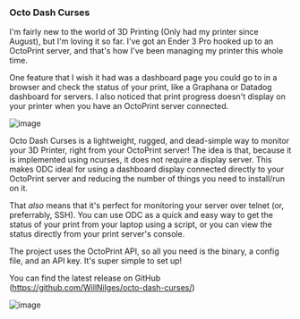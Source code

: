 ### Octo Dash Curses

I'm fairly new to the world of 3D Printing (Only had my printer since August), but I'm loving it so far. I've got an Ender 3 Pro hooked up to an OctoPrint server, and that's how I've been managing my printer this whole time.

One feature that I wish it had was a dashboard page you could go to in a browser and check the status of your print, like a Graphana or Datadog dashboard for servers. I also noticed that print progress doesn't display on your printer when you have an OctoPrint server connected.

![image](https://preview.redd.it/whjm31bugcc61.png?width=688&format=png&auto=webp&s=c350056359ef808fb897d1f7ed294c2096957496)

Octo Dash Curses is a lightweight, rugged, and dead-simple way to monitor your 3D Printer, right from your OctoPrint server! The idea is that, because it is implemented using ncurses, it does not require a display server. This makes ODC ideal for using a dashboard display connected directly to your OctoPrint server and reducing the number of things you need to install/run on it.

That _also_ means that it's perfect for monitoring your server over telnet (or, preferrably, SSH). You can use ODC as a quick and easy way to get the status of your print from your laptop using a script, or you can view the status directly from your print server's console.

The project uses the OctoPrint API, so all you need is the binary, a config file, and an API key. It's super simple to set up!

You can find the latest release on GitHub (https://github.com/WillNilges/octo-dash-curses/)

![image](https://user-images.githubusercontent.com/42927786/106819172-6b123a80-6647-11eb-8e4a-3ed618a47daa.png)
